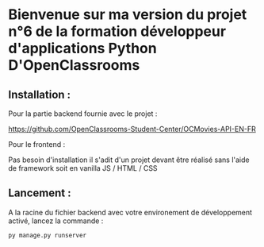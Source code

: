 # Bienvenue sur ma version du projet n°6 de la formation développeur d'applications Python D'OpenClassrooms

## Installation :

Pour la partie backend fournie avec le projet : 

https://github.com/OpenClassrooms-Student-Center/OCMovies-API-EN-FR

Pour le frontend :

Pas besoin d'installation il s'adit d'un projet devant être réalisé sans l'aide de framework soit en vanilla JS / HTML / CSS

## Lancement :

A la racine du fichier backend avec votre environement de développement activé, lancez la commande :

`py manage.py runserver`